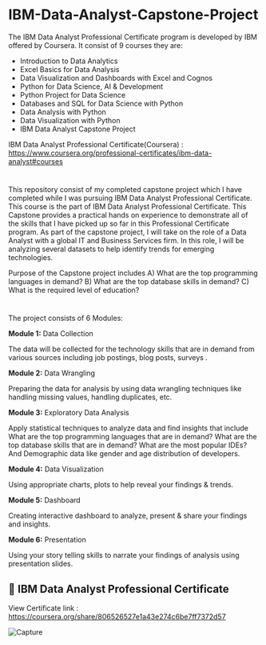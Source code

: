 # IBM-Data-Analyst-Capstone-Project
The IBM Data Analyst Professional Certificate program is developed by IBM offered by Coursera. It consist of 9 courses they are: 

* Introduction to Data Analytics
* Excel Basics for Data Analysis
* Data Visualization and Dashboards with Excel and Cognos
* Python for Data Science, AI & Development
* Python Project for Data Science
* Databases and SQL for Data Science with Python
* Data Analysis with Python
* Data Visualization with Python
* IBM Data Analyst Capstone Project

IBM Data Analyst Professional Certificate(Coursera) : https://www.coursera.org/professional-certificates/ibm-data-analyst#courses 
#
This repository consist of my completed capstone project which I have completed while I was pursuing IBM Data Analyst Professional Certificate. This course is the part of IBM Data Analyst Professional Certificate. This Capstone provides a practical hands on experience to demonstrate all of the skills that I have picked up so far in this Professional Certificate program. As part of the capstone project, I will take on the role of a Data Analyst with a global IT and Business Services firm. In this role, I will be analyzing several datasets to help identify trends for emerging technologies.

Purpose of the Capstone project includes A) What are the top programming languages in demand? B) What are the top database skills in demand? C) What is the required level of education?
#
The project consists of 6 Modules: 

**Module 1:** Data Collection

The data will be collected for the technology skills that are in demand from various sources including job postings, blog posts, surveys . 

**Module 2:** Data Wrangling

Preparing the data for analysis by using data wrangling techniques like handling missing values, handling duplicates, etc.

**Module 3:** Exploratory Data Analysis

Apply statistical techniques to analyze data and find insights that include What are the top programming languages that are in demand? What are the top database skills that are in demand? What are the most popular IDEs? And Demographic data like gender and age distribution of developers.

**Module 4:** Data Visualization

Using appropriate charts, plots to help reveal your findings & trends.

**Module 5:** Dashboard

Creating interactive dashboard to analyze, present & share your findings and insights.

**Module 6:** Presentation

Using your story telling skills to narrate your findings of analysis using presentation slides.



## 🥇 IBM Data Analyst Professional Certificate

View Certificate link : https://coursera.org/share/806526527e1a43e274c6be7ff7372d57

![Capture](https://user-images.githubusercontent.com/87359806/161079306-829ad9a8-d68b-4b2e-8196-937f3778a995.PNG)
